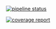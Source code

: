 [![pipeline status](https://gitlab.com/theRealSuperMario/theSandboxProject/badges/master/pipeline.svg)](https://gitlab.com/theRealSuperMario/theSandboxProject/commits/master)

[![coverage report](https://gitlab.com/theRealSuperMario/theSandboxProject/badges/master/coverage.svg)](https://gitlab.com/theRealSuperMario/theSandboxProject/commits/master)